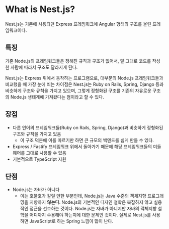# What is Nest.js?

Nest.js는 기존에 사용되던 Express 프레임워크에 Angular 형태의 구조를 올린 프레임워크이다.

## 특징

기존 Node.js의 프레임워크들은 정해진 규칙과 구조가 없어서, 말 그대로 코드를 작성한 사람에 따라서 구조도 달라지게 된다.

Nest.js는 Express 위에서 동작하는 프로그램으로, 대부분의 Node.js 프레임워크들과 비교했을 때 가장 눈에 띄는 차이점은 Nest.js는 Ruby on Rails, Spring, Django 등과 비슷하게 구조와 규칙을 가지고 있으며, 그렇게 정형화된 구조를 기존의 자유로운 구조의 Node.js 생태계에 가져왔다는 점이라고 할 수 있다.

## 장점

- 다른 언어의 프레임워크들(Ruby on Rails, Spring, Django)과 비슷하게 정형화된 구조와 규칙을 가지고 있음
  - 이 구조 덕분에 이를 따르기만 하면 큰 규모의 백엔드를 쉽게 만들 수 있다.
- Express / Fastify 프레임워크 위에서 돌아가기 때문에 해당 프레임워크들의 미들웨어를 그대로 사용할 수 있음
- 기본적으로 TypeScript 지원

## 단점

- Node.js는 자바가 아니다
  - 이는 호불호가 갈릴 만한 부분인데, Node.js는 Java 수준의 객체지향 프로그래밍을 지향하지 **않는다**. Node.js의 기본적인 디자인 철학은 복잡하지 않고 실용적인 접근을 선호하는 것이다. Node.js는 자바가 아니지만 자바의 객체지향 철학을 어디까지 수용해야 하는지에 대한 문제인 것이다. 실제로 Nest.js를 사용하면 JavaScript로 하는 Spring 느낌이 많이 난다.

